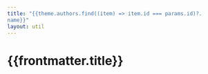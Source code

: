 ```yaml
---
title: "{{theme.authors.find((item) => item.id === params.id)?.
name}}"
layout: util
---
```


<script setup>
import AuthorDetails from 'vitepress-sls-blog-tmpl/AuthorDetails.vue'
import { useData } from 'vitepress'
import { inject } from 'vue'

const { theme, params, localeIndex, frontmatter } = useData()
const posts = inject('posts')
</script>

# {{frontmatter.title}}

<AuthorDetails
  :allPosts="posts[localeIndex]"
  :authorId="params.id"
  :curPage="params.page"
  :perPage="theme.perPage"
  :paginationMaxItems="theme.paginationMaxItems"
/>
